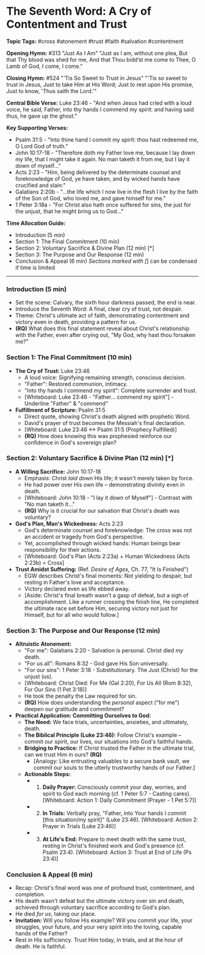 # The Seventh Word: A Cry of Contentment and Trust

**Topic Tags:** #cross #atonement #trust #faith #salvation #contentment

**Opening Hymn:** #313 "Just As I Am"
"Just as I am, without one plea, But that Thy blood was shed for me, And that Thou bidd’st me come to Thee, O Lamb of God, I come, I come."

**Closing Hymn:** #524 "'Tis So Sweet to Trust in Jesus"
"'Tis so sweet to trust in Jesus, Just to take Him at His Word; Just to rest upon His promise, Just to know, 'Thus saith the Lord.'"

**Central Bible Verse:** Luke 23:46 - "And when Jesus had cried with a loud voice, he said, Father, into thy hands I commend my spirit: and having said thus, he gave up the ghost."

**Key Supporting Verses:**
*   Psalm 31:5 - "Into thine hand I commit my spirit: thou hast redeemed me, O Lord God of truth."
*   John 10:17-18 - "Therefore doth my Father love me, because I lay down my life, that I might take it again. No man taketh it from me, but I lay it down of myself..."
*   Acts 2:23 - "Him, being delivered by the determinate counsel and foreknowledge of God, ye have taken, and by wicked hands have crucified and slain:"
*   Galatians 2:20b - "...the life which I now live in the flesh I live by the faith of the Son of God, who loved me, and gave himself for me."
*   1 Peter 3:18a - "For Christ also hath once suffered for sins, the just for the unjust, that he might bring us to God..."

**Time Allocation Guide:**
- Introduction (5 min)
- Section 1: The Final Commitment (10 min)
- Section 2: Voluntary Sacrifice & Divine Plan (12 min) [*]
- Section 3: The Purpose and Our Response (12 min)
- Conclusion & Appeal (6 min)
*Sections marked with [*] can be condensed if time is limited

---

### Introduction (5 min)
-   Set the scene: Calvary, the sixth hour darkness passed, the end is near.
-   Introduce the Seventh Word: A final, clear cry of trust, not despair.
-   Theme: Christ's ultimate act of faith, demonstrating contentment and victory even in death, providing a pattern for us.
-   **(RQ)** What does this final statement reveal about Christ's relationship with the Father, even after crying out, "My God, why hast thou forsaken me?"

### Section 1: The Final Commitment (10 min)
-   **The Cry of Trust:** Luke 23:46
    -   A loud voice: Signifying remaining strength, conscious decision.
    -   "Father": Restored communion, intimacy.
    -   "Into thy hands I commend my spirit": Complete surrender and trust.
    -   [Whiteboard: Luke 23:46 - "Father... commend my spirit"] - Underline "Father" & "commend"
-   **Fulfillment of Scripture:** Psalm 31:5
    -   Direct quote, showing Christ's death aligned with prophetic Word.
    -   David's prayer of trust becomes the Messiah's final declaration.
    -   [Whiteboard: Luke 23:46 <-> Psalm 31:5 (Prophecy Fulfilled)]
    -   **(RQ)** How does knowing this was prophesied reinforce our confidence in God's sovereign plan?

### Section 2: Voluntary Sacrifice & Divine Plan (12 min) [*]
-   **A Willing Sacrifice:** John 10:17-18
    -   Emphasis: Christ *laid down* His life; it wasn't merely taken by force.
    -   He had power over His own life – demonstrating divinity even in death.
    -   [Whiteboard: John 10:18 - "I lay it down of Myself"] - Contrast with "No man taketh it..."
    -   **(RQ)** Why is it crucial for our salvation that Christ's death was voluntary?
-   **God's Plan, Man's Wickedness:** Acts 2:23
    -   God's determinate counsel and foreknowledge: The cross was not an accident or tragedy from God's perspective.
    -   Yet, accomplished through wicked hands: Human beings bear responsibility for their actions.
    -   [Whiteboard: God's Plan (Acts 2:23a) + Human Wickedness (Acts 2:23b) = Cross]
-   **Trust Amidst Suffering:** (Ref. *Desire of Ages*, Ch. 77, "It Is Finished")
    -   EGW describes Christ's final moments: Not yielding to despair, but resting in Father's love and acceptance.
    -   Victory declared even as life ebbed away.
    -   [Aside: Christ's final breath wasn't a gasp of defeat, but a sigh of accomplishment. Like a runner crossing the finish line, He completed the ultimate race set before Him, securing victory not just for Himself, but for all who would follow.]

### Section 3: The Purpose and Our Response (12 min)
-   **Altruistic Atonement:**
    -   "For me": Galatians 2:20 - Salvation is personal. Christ died *my* death.
    -   "For us all": Romans 8:32 - God gave His Son universally.
    -   "For our sins": 1 Peter 3:18 - Substitutionary. The Just (Christ) for the unjust (us).
    -   [Whiteboard: Christ Died: For Me (Gal 2:20), For Us All (Rom 8:32), For Our Sins (1 Pet 3:18)]
    -   He took the penalty the Law required for sin.
    -   **(RQ)** How does understanding the *personal* aspect ("for me") deepen our gratitude and commitment?
-   **Practical Application: Committing Ourselves to God:**
    -   **The Need:** We face trials, uncertainties, anxieties, and ultimately, death.
    -   **The Biblical Principle (Luke 23:46):** Follow Christ's example – commit our spirit, our lives, our situations into God's faithful hands.
    -   **Bridging to Practice:** If Christ trusted the Father in the ultimate trial, can we trust Him in ours? **(RQ)**
        -   [Analogy: Like entrusting valuables to a secure bank vault, we commit our souls to the utterly trustworthy hands of our Father.]
    -   **Actionable Steps:**
        -   1.  **Daily Prayer:** Consciously commit your day, worries, and spirit to God each morning (cf. 1 Peter 5:7 - Casting cares). [Whiteboard: Action 1: Daily Commitment (Prayer - 1 Pet 5:7)]
        -   2.  **In Trials:** Verbally pray, "Father, into Your hands I commit [this situation/my spirit]" (Luke 23:46). [Whiteboard: Action 2: Prayer in Trials (Luke 23:46)]
        -   3.  **At Life's End:** Prepare to meet death with the same trust, resting in Christ's finished work and God's presence (cf. Psalm 23:4). [Whiteboard: Action 3: Trust at End of Life (Ps 23:4)]

### Conclusion & Appeal (6 min)
-   Recap: Christ's final word was one of profound trust, contentment, and completion.
-   His death wasn't defeat but the ultimate victory over sin and death, achieved through voluntary sacrifice according to God's plan.
-   He died *for us*, taking our place.
-   **Invitation:** Will you follow His example? Will you commit your life, your struggles, your future, and your very spirit into the loving, capable hands of the Father?
-   Rest in His sufficiency. Trust Him today, in trials, and at the hour of death. He is faithful.